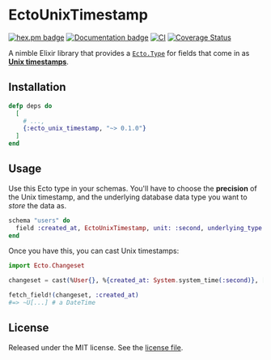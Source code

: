 # EctoUnixTimestamp

[![hex.pm badge](https://img.shields.io/badge/Package%20on%20hex.pm-informational)](https://hex.pm/packages/ecto_unix_timestamp)
[![Documentation badge](https://img.shields.io/badge/Documentation-ff69b4)][docs]
[![CI](https://github.com/whatyouhide/ecto_unix_timestamp/actions/workflows/main.yml/badge.svg)](https://github.com/whatyouhide/ecto_unix_timestamp/actions/workflows/main.yml)
[![Coverage Status](https://coveralls.io/repos/github/whatyouhide/ecto_unix_timestamp/badge.svg?branch=main)](https://coveralls.io/github/whatyouhide/ecto_unix_timestamp?branch=main)

A nimble Elixir library that provides a [`Ecto.Type`][ecto-type] for fields that come in as [**Unix timestamps**][unix-timestamp].

## Installation

```elixir
defp deps do
  [
    # ...,
    {:ecto_unix_timestamp, "~> 0.1.0"}
  ]
end
```

## Usage

Use this Ecto type in your schemas. You'll have to choose the **precision** of the Unix
timestamp, and the underlying database data type you want to *store* the data as.

```elixir
schema "users" do
  field :created_at, EctoUnixTimestamp, unit: :second, underlying_type: :utc_datetime_usec
end
```

Once you have this, you can cast Unix timestamps:

```elixir
import Ecto.Changeset

changeset = cast(%User{}, %{created_at: System.system_time(:second)}, [:created_at])

fetch_field!(changeset, :created_at)
#=> ~U[...] # a DateTime
```

## License

Released under the MIT license. See the [license file](LICENSE.txt).

[unix-timestamp]: https://en.wikipedia.org/wiki/Unix_time
[ecto-type]: https://hexdocs.pm/ecto/Ecto.Type.html
[docs]: https://hexdocs.pm/ecto_unix_timestamp
